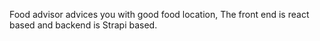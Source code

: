 Food advisor advices you with good food location, The front end is react based and backend is Strapi based.
